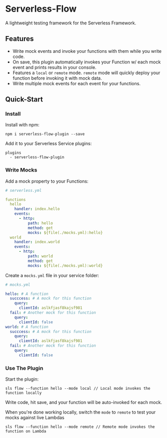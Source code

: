 # Serverless-Flow

A lightweight testing framework for the Serverless Framework.

## Features

* Write mock events and invoke your functions with them while you write code.
* On save, this plugin automatically invokes your Function w/ each mock event and prints results in your console.
* Features a `local` or `remote` mode.  `remote` mode will quickly deploy your function before invoking it with mock data.
* Write multiple mock events for each event for your functions.

## Quick-Start

### Install

Install with npm:

```
npm i serverless-flow-plugin --save
```

Add it to your Serverless Service plugins:

```
plugins
  - serverless-flow-plugin
```

### Write Mocks

Add a mock property to your Functions:

```yml
# serverless.yml

functions
  hello
    handler: index.hello
    events:
      - http:
          path: hello
          method: get
          mocks: ${file(./mocks.yml):hello}
  world
    handler: index.world
    events:
      - http:
          path: world
          method: get
          mocks: ${file(./mocks.yml):world}
```

Create a `mocks.yml` file in your service folder:

```yml
# mocks.yml

hello: # A function
  succcess: # A mock for this function
    query:
      clientId: aslkfjasf8kajsf981
  fail: # Another mock for this function
    query:
      clientId: false
world: # A function
  succcess: # A mock for this function
    query:
      clientId: aslkfjasf8kajsf981
  fail: # Another mock for this function
    query:
      clientId: false
```

### Use The Plugin

Start the plugin:

```
sls flow --function hello --mode local // Local mode invokes the function locally
```

Write code, hit save, and your function will be auto-invoked for each mock.

When you're done working locally, switch the `mode` to `remote` to test your mocks against live Lambdas

```
sls flow --function hello --mode remote // Remote mode invokes the function on Lambda
```
